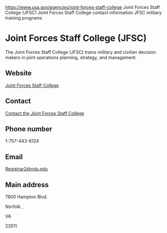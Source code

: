 

https://www.usa.gov/agencies/joint-forces-staff-college
Joint Forces Staff College (JFSC)
Joint Forces Staff College contact information
JFSC military training programs

Joint Forces Staff College
(JFSC)
=================================

The Joint Forces Staff College (JFSC) trains military and civilian decision makers in joint operations planning, strategy, and management.

Website
-------

[Joint Forces Staff College](https://jfsc.ndu.edu/)

Contact
-------

[Contact the Joint Forces Staff College](https://jfsc.ndu.edu/Contact/)

Phone number
------------

1-757-443-6124

Email
-----

[Registrar2@ndu.edu](mailto:Registrar2@ndu.edu)

Main address
------------

7800 Hampton Blvd.
  
Norfolk ,

VA

23511
